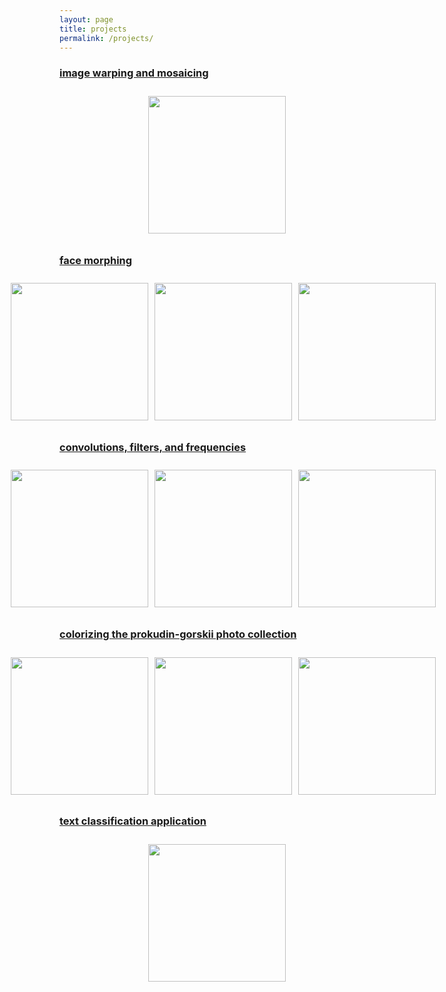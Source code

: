 ```yaml
---
layout: page
title: projects
permalink: /projects/
---
```


### [image warping and mosaicing](/projects/cs180/project4/project4.md)

<div class="image-wrapper">
    <div class="image-container">
        <img src="{{ site.baseurl }}/projects/cs180/project4/heyns/blended_mosaic.jpg"/>
    </div>
</div>

### [face morphing](/projects/cs180/project3/project3.md)

<div class="image-wrapper">
    <div class="image-container">
        <img src="{{ site.baseurl }}/projects/cs180/project3/kanye.jpg"/>
        <img src="{{ site.baseurl }}/projects/cs180/project3/part3_results/morphed_kanye_thomas-ezgif.com-loop-count.gif"/>
        <img src="{{ site.baseurl }}/projects/cs180/project3/thomas.jpg"/>
    </div>
</div>

### [convolutions, filters, and frequencies](/projects/cs180/project2/project2.md)

<div class="image-wrapper">
    <div class="image-container">
        <img src="{{ site.baseurl }}/projects/cs180/project2/results/blending/apple.jpeg"/>
        <img src="{{ site.baseurl }}/projects/cs180/project2/results/blending/orange.jpeg"/>
        <img src="{{ site.baseurl }}/projects/cs180/project2/results/blending/oraple.jpg"/>
    </div>
</div>

### [colorizing the prokudin-gorskii photo collection](/projects/cs180/project1/project1.md)

<div class="image-wrapper">
    <div class="image-container">
        <img src="{{ site.baseurl }}/projects/cs180/project1/results/harvesters/original_harvesters.jpg"/>
        <img src="{{ site.baseurl }}/projects/cs180/project1/results/harvesters/before_harvesters.jpg"/>
        <img src="{{ site.baseurl }}/projects/cs180/project1/results/harvesters/after_harvesters.jpg"/>
    </div>
</div>

### [text classification application](/projects/text-app/text-app.md)

<div class="image-wrapper">
    <div class="image-container">
        <img src="{{ site.baseurl }}/projects/text-app/screenshots/predictions_page.png"/>
    </div>
</div>

<style>
    .image-gallery {
        max-width: 100%;
        overflow-x: auto;
        text-align: center;
    }
    
    .image-container {
        display: inline-flex;
        justify-content: center;
        gap: 10px;
        padding: 10px;
        max-width: 100%;
        text-align: center;
    }
    
    .image-container img {
        height: 220px; /* Adjust this value as needed */
        width: auto;
        object-fit: contain;
    }
    
    .image-wrapper {
        text-align: center; Ensures everything inside is centered
        width: 100%;
    }

    @media (max-width: 768px) {
        .image-container {
        flex-direction: column;
        align-items: center;
        }
        
        .image-container img {
        max-width: 100%;
        height: auto;
        }
    }
</style>